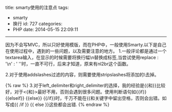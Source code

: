 title: smarty使用的注意点
tags:
  - smarty
  - 换行
id: 727
categories:
  - PHP
date: 2014-05-15 22:09:11
---

因为不会写MVC，所以只好使用模版，而在PHP中，一般使用Smarty.以下是自己在使用过程中，遇到的一些问题，以及需要注意的地方。
1.一般评论都是通过一个textarea输入，在显示的时候需要将换行幅\n替换成标签,当尝试使用replace : '\n' : '
''时，一直不可行，后来才知道，原来有nl2br这个函数。

2.对于使用addslashes过滤的内容，则需要使用stripslashes将添加的\去掉。

{% raw %}
3.对于left_delimiter和right_delimiter的选择，我的经验是{{和}}比较好，对于<{和}>最好不用，否则会遇到很多问题。使用判断语句如{{if}} {{elseif}} {{else}} {{/if}}时，千万不能在{{和关键字中留出空格，否则会出错。如写成{{ /if }} {{ else }}这些都会出错.
{% endraw %}
